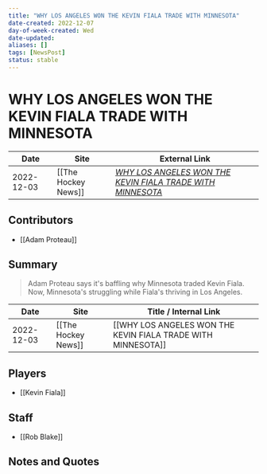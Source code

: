 ```yaml
---
title: "WHY LOS ANGELES WON THE KEVIN FIALA TRADE WITH MINNESOTA"
date-created: 2022-12-07
day-of-week-created: Wed
date-updated: 
aliases: []
tags: [NewsPost]
status: stable
---
```


# WHY LOS ANGELES WON THE KEVIN FIALA TRADE WITH MINNESOTA

| Date       | Site                | External Link                                                                                                                                         |
| ---------- | ------------------- | ----------------------------------------------------------------------------------------------------------------------------------------------------- |
| 2022-12-03 | [[The Hockey News]] | [*WHY LOS ANGELES WON THE KEVIN FIALA TRADE WITH MINNESOTA*](https://thehockeynews.com/news/why-los-angeles-won-the-kevin-fiala-trade-with-minnesota) |

## Contributors
- [[Adam Proteau]]

## Summary
> Adam Proteau says it's baffling why Minnesota traded Kevin Fiala. Now, Minnesota's struggling while Fiala's thriving in Los Angeles.

| Date       | Site                | Title / Internal Link                                        |
| ---------- | ------------------- | ------------------------------------------------------------ |
| 2022-12-03 | [[The Hockey News]] | [[WHY LOS ANGELES WON THE KEVIN FIALA TRADE WITH MINNESOTA]] |

## Players
- [[Kevin Fiala]]

## Staff
- [[Rob Blake]]

## Notes and Quotes
> 

